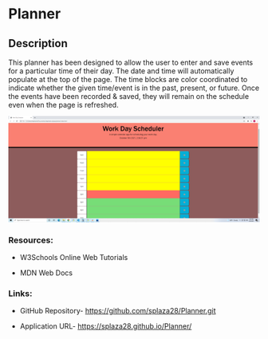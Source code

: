 # Planner

## **Description**

This planner has been designed to allow the user to enter and save events for a particular time of their day. The date and time will automatically populate at the top of the page.  The time blocks are color coordinated to indicate whether the given time/event is in the past, present, or future. Once the events have been recorded & saved, they will remain on the schedule even when the page is refreshed. 


![img](https://raw.githubusercontent.com/splaza28/Planner/main/assets/Screenshot%20(18).png)

### **Resources**:

* W3Schools Online Web Tutorials

* MDN Web Docs

### **Links**:

* GitHub Repository- https://github.com/splaza28/Planner.git

* Application URL-  https://splaza28.github.io/Planner/